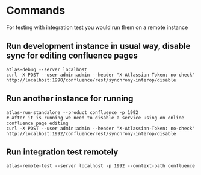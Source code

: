 # Commands

For testing with integration test you would run them on a remote instance

## Run development instance in usual way, disable sync for editing confluence pages

    atlas-debug --server localhost
    curl -X POST --user admin:admin --header "X-Atlassian-Token: no-check" http://localhost:1990/confluence/rest/synchrony-interop/disable


## Run another instance for running

    atlas-run-standalone --product confluence -p 1992
    # after it is running we need to disable a service using on online confluence page editing
    curl -X POST --user admin:admin --header "X-Atlassian-Token: no-check" http://localhost:1992/confluence/rest/synchrony-interop/disable

## Run integration test remotely

    atlas-remote-test --server localhost -p 1992 --context-path confluence

